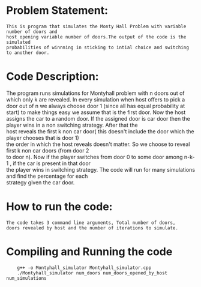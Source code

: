 # Problem Statement:
    This is program that simulates the Monty Hall Problem with variable number of doors and
    host opening variable number of doors.The output of the code is the simulated 
    probabilities of winnning in sticking to intial choice and switching to another door.

# Code Description:

The program runs simulations for Montyhall problem with n doors out of which only k are revealed. 
In every simulation when host offers to pick a door out of n we always choose door 1 (since all has equal
probability at start) to make things easy we assume that is the first door. Now the host assigns the car to a      random door. If the assigned door is car door then the player wins in a non switching strategy. After that the       
host reveals the first k non car door( this doesn't include the door which the player chooses that is door 1)        
the order in which the host reveals doesn't matter. So we choose to reveal first k non car doors (from door 2       
to door n). Now if the player switches from door 0 to some door among n-k-1 , if the car is present in that door     
the player wins in switching strategy. The code will  run for many simulations and find the percentage for each      
strategy given the car door.
    

# How to run the code:
    The code takes 3 command line arguments, Total number of doors, 
    doors revealed by host and the number of iterations to simulate.

# Compiling and Running the code
```
    g++ -o Montyhall_simulator Montyhall_simulator.cpp
    ./Montyhall_simulator num_doors num_doors_opened_by_host num_simulations
